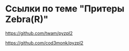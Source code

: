 # Ссылки по теме "Притеры Zebra(R)"

https://github.com/twam/pyzpl2

https://github.com/cod3monk/pyzpl2
